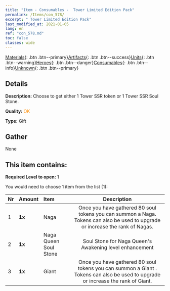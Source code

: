 ```yaml
---
title: "Item - Consumables -  Tower Limited Edition Pack"
permalink: /Items/con_578/
excerpt: " Tower Limited Edition Pack"
last_modified_at: 2021-01-05
lang: en
ref: "con_578.md"
toc: false
classes: wide
---
```

 [Materials](/Items/){: .btn .btn--primary}[Artifacts](/Items/Artifacts/){: .btn .btn--success}[Units](/Items/Units/){: .btn .btn--warning}[Heroes](/Items/Heroes/){: .btn .btn--danger}[Consumables](/Items/Consumables/){: .btn .btn--info}[Unknown](/Items/Unknown/){: .btn .btn--primary}

## Details
 **Description:** Choose to get either 1 Tower SSR token or 1 Tower SSR Soul Stone.

 **Quality:** <span style="color: #FF8C00">OK</span>

 **Type:** Gift

## Gather

  None

## This item contains:

 **Required Level to open:** 1

 You would need to choose 1 item from the list (1):

  | Nr | Amount |     Item    | Description |
  |:---|:-------|:------------|:-----------:|
  | 1 |  **1x** | Naga | Once you have gathered 80 soul tokens you can summon a Naga. Tokens can also be used to upgrade or increase the rank of Nagas.  | 
  | 2 |  **1x** | Naga Queen Soul Stone | Soul Stone for Naga Queen's Awakening level enhancement  | 
  | 3 |  **1x** | Giant  | Once you have gathered 80 soul tokens you can summon a Giant . Tokens can also be used to upgrade or increase the rank of Giant.  | 
